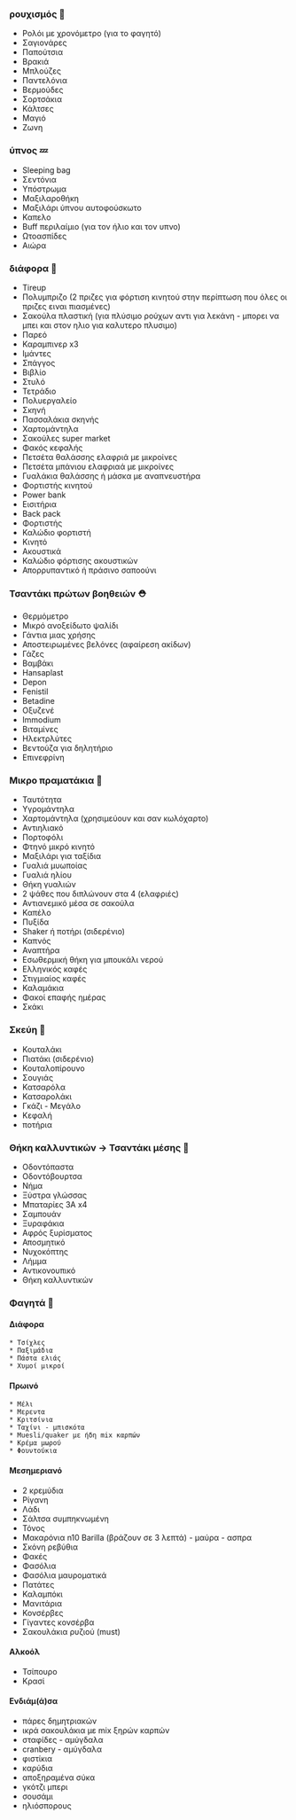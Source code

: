 ### ρουχισμός 👕
* Ρολόι με χρονόμετρο (για το φαγητό)
* Σαγιονάρες
* Παπούτσια
* Βρακιά
* Μπλούζες
* Παντελόνια
* Βερμούδες
* Σορτσάκια
* Κάλτσες
* Μαγιό
* Ζωνη

### ύπνος 💤
* Sleeping bag
* Σεντόνια
* Υπόστρωμα
* Μαξιλαροθήκη
* Μαξιλάρι ύπνου αυτοφούσκωτο
* Καπελο
* Buff περιλαίμιο (για τον ήλιο και τον υπνο)
* Ωτοασπίδες
* Αιώρα


### διάφορα 🔨
* Tireup
* Πολυμπριζο (2 πριζες για φόρτιση κινητού στην περίπτωση που όλες οι πριζες ειναι πιασμένες)
* Σακούλα πλαστική (για πλύσιμο ρούχων αντι για λεκάνη - μπορει να μπει και στον ηλιο για καλυτερο πλυσιμο)
* Παρεό
* Καραμπινερ x3
* Ιμάντες
* Σπάγγος
* Βιβλίο
* Στυλό
* Τετράδιο
* Πολυεργαλείο
* Σκηνή
* Πασσαλάκια σκηνής
* Χαρτομάντηλα
* Σακούλες super market
* Φακός κεφαλής
* Πετσέτα θαλάσσης ελαφριά με μικροίνες
* Πετσέτα μπάνιου	ελαφριαά με μικροίνες
* Γυαλάκια θαλάσσης ή μάσκα με αναπνευστήρα	
* Φορτιστής κινητού
* Power bank
* Εισιτήρια
* Βack pack
* Φορτιστής
* Καλώδιο φορτιστή
* Κινητό
* Ακουστικά
* Καλώδιο φόρτισης ακουστικών
* Απορρυπαντικό ή πράσινο σαποούνι


### Τσαντάκι πρώτων βοηθειών ⛑️
* Θερμόμετρο 
* Μικρό ανοξείδωτο ψαλίδι
* Γάντια μιας χρήσης
* Αποστειρωμένες βελόνες (αφαίρεση ακίδων)
* Γάζες
* Βαμβάκι
* Hansaplast
* Depon
* Fenistil
* Βetadine
* Οξυζενέ
* Immodium
* Βιταμίνες
* Ηλεκτρλύτες
* Βεντούζα για δηλητήριο
* Επινεφρίνη


### Μικρο πραματάκια 👜
* Ταυτότητα
* Υγρομάντηλα
* Χαρτομάντηλα (χρησιμεύουν και σαν κωλόχαρτο)
* Αντιηλιακό
* Πορτοφόλι
* Φτηνό μικρό κινητό
* Μαξιλάρι για ταξίδια 
* Γυαλιά μυωποίας
* Γυαλιά ηλίου
* Θήκη γυαλιών
* 2 ψάθες που διπλώνουν στα 4 (ελαφριές)
* Αντιανεμικό μέσα σε σακούλα
* Καπέλο
* Πυξίδα
* Shaker ή ποτήρι (σιδερένιο)
* Καπνός
* Αναπτήρα
* Εσωθερμική θήκη για μπουκάλι νερού
* Ελληνικός καφές
* Στιγμιαίος καφές
* Καλαμάκια
* Φακοί επαφής ημέρας
* Σκάκι

### Σκεύη 🍴
* Κουταλάκι
* Πιατάκι (σιδερένιο)
* Κουταλοπίρουνο
* Σουγιάς
* Κατσαρόλα
* Κατσαρολάκι
* Γκάζι - Μεγάλο
* Κεφαλή
* ποτήρια

### Θήκη καλλυντικών -> Τσαντάκι μέσης 🧼				
* Οδοντόπαστα
* Οδοντόβουρτσα
* Νήμα
* Ξύστρα γλώσσας
* Μπαταρίες 3Α x4
* Σαμπουάν
* Ξυραφάκια
* Αφρός ξυρίσματος
* Αποσμητικό
* Νυχοκόπτης
* Λήμμα
* Αντικονουπικό
* Θήκη καλλυντικών	

### Φαγητά 🍔
#### Διάφορα
	* Τσίχλες
	* Παξιμάδια
	* Πάστα ελιάς
	* Χυμοί μικροί

#### Πρωινό
	* Μέλι
	* Μερεντα
	* Κριτσίνια
	* Ταχίνι - μπισκότα
	* Μuesli/quaker με ήδη mix καρπών
	* Kρέμα μωρού
	* Φουντούκια

#### Μεσημεριανό
* 2 κρεμύδια
* Ρίγανη
* Λάδι
* Σάλτσα συμπηκνωμένη
* Τόνος
* Μακαρόνια n10 Barilla (βράζουν σε 3 λεπτά) - μαύρα - ασπρα
* Σκόνη ρεβύθια
* Φακές
* Φασόλια
* Φασόλια μαυροματικά
* Πατάτες
* Καλαμπόκι
* Μανιτάρια
* Κονσέρβες
* Γίγαντες κονσέρβα
* Σακουλάκια ρυζιού (must)

#### Αλκοόλ
* Τσίπουρο
* Κρασί

#### Ενδιάμ(ά)σα
* πάρες δημητριακών
* ικρά σακουλάκια με mix ξηρών καρπών
* σταφίδες - αμύγδαλα
* cranbery - αμύγδαλα
* φιστίκια
* καρύδια
* αποξηραμένα σύκα
* γκότζι μπερι
* σουσάμι
* ηλιόσπορους
